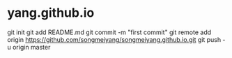 # yang.github.io
  git init
  git add README.md
  git commit -m "first commit"
  git remote add origin https://github.com/songmeiyang/songmeiyang.github.io.git
  git push -u origin master
